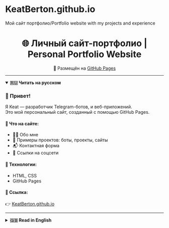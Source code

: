 # KeatBerton.github.io
Мой сайт портфолио/Portfolio website with my projects and experience
<h1 align="center">🌐 Личный сайт-портфолио | Personal Portfolio Website</h1>

<p align="center">
  🚀 Размещён на <a href="https://KeatBerton.github.io" target="_blank">GitHub Pages</a>
</p>

---

<details open>
  <summary><strong>🇷🇺 Читать на русском</strong></summary>

### 👋 Привет!

Я Keat — разработчик Telegram-ботов, и веб-приложений.  
Это мой персональный сайт, созданный с помощью GitHub Pages.

#### 📁 Что на сайте:
- 🧑‍💻 Обо мне
- 🧩 Примеры проектов: боты, проекты, сайты
- 📬 Контактная форма
- 🔗 Ссылки на соцсети

#### 🔧 Технологии:
- HTML, CSS
- GitHub Pages

#### 📎 Ссылка:
👉 [KeatBerton.github.io](https://KeatBerton.github.io)

</details>

---

<details>
  <summary><strong>🇬🇧 Read in English</strong></summary>

### 👋 Hi there!

I'm Keat — a developer of Telegram bots, projects, and web applications.  
This is my personal site, built using GitHub Pages.

#### 📁 What's on the website:
- 🧑‍💻 About Me
- 🧩 Project examples: bots, games, websites
- 📬 Contact form
- 🔗 Social links

#### 🔧 Technologies:
- HTML, CSS
- GitHub Pages

#### 📎 Link:
👉 [KeatBerton.github.io](https://KeatBerton.github.io)

</details>
